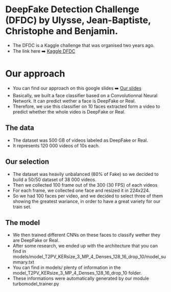 # DeepFake Detection Challenge (DFDC) by Ulysse, Jean-Baptiste, Christophe and Benjamin.
- The DFDC is a Kaggle challenge that was organised two years ago.
- The link here :arrow_right: [Kaggle DFDC](https://www.kaggle.com/c/deepfake-detection-challenge)

# Our approach
- You can find our approach on this google slides :arrow_right: [Our slides](https://docs.google.com/presentation/d/1HIfiFZGQcne0gnbyxlqfHt6dCbZ-ZzzyAyGkfhgy81c/edit?usp=sharing)
- Basically, we built a face classifier based on a Convolutionnal Neural Network. It can predict wether a face is DeepFake or Real.
- Therefore, we use this classifier on 10 faces extracted form a video to predict whether the whole video is DeepFake or Real.
## The data
- The dataset was 500 GB of videos labeled as DeepFake or Real.
- It represents 120 000 videos of 10s each.
## Our selection
- The dataset was heavily unbalanced (80% of Fake) so we decided to build a 50/50 dataset of 38 000 videos.
- Then we collected 100 frame out of the 300 (30 FPS) of each videos
- For each frame, we collected one face and resized it in 224x224.
- So we had 100 faces per video, and we decided to select three of them showing the greatest wariance, in order to have a great variety for our train set.
## The model
- We then trained different CNNs on these faces to classify wether they are DeepFake or Real.
- After some research, we ended up with the architecture that you can find in models/model_T2PV_KERsize_3_MP_4_Denses_128_16_drop_10/model_summary.txt
- You can find in models/ plenty of information in the model_T2PV_KERsize_3_MP_4_Denses_128_16_drop_10 folder.
- These informations were automatically generated by our module turbomodel_trainer.py
